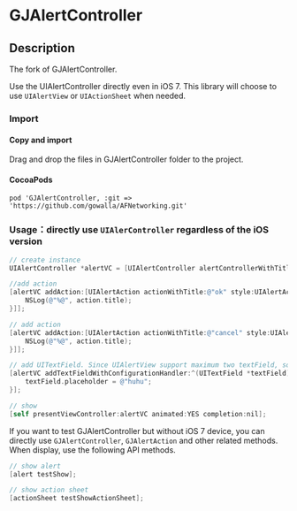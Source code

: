 # GJAlertController
## Description
The fork of GJAlertController.

Use the UIAlertController directly even in iOS 7. This library will choose to use `UIAlertView` or `UIActionSheet` when needed.

### Import

#### Copy and import

Drag and drop the files in GJAlertController folder to the project.

#### CocoaPods

`pod 'GJAlertController, :git => 'https://github.com/gowalla/AFNetworking.git'`

### Usage：directly use `UIAlerController` regardless of the iOS version

```Objective-C
// create instance
UIAlertController *alertVC = [UIAlertController alertControllerWithTitle:@"title" message:@"message" preferredStyle:UIAlertControllerStyleAlert];

//add action
[alertVC addAction:[UIAlertAction actionWithTitle:@"ok" style:UIAlertActionStyleDefault handler:^(UIAlertAction * _Nonnull action) {
    NSLog(@"%@", action.title);
}]];

// add action
[alertVC addAction:[UIAlertAction actionWithTitle:@"cancel" style:UIAlertActionStyleDefault handler:^(UIAlertAction * _Nonnull action) {
    NSLog(@"%@", action.title);
}]];

// add UITextField. Since UIAlertView support maximum two textField, so if you add more than two UITextField, before iOS 8 it will only show first two, and iOS 8 or later will display all.
[alertVC addTextFieldWithConfigurationHandler:^(UITextField *textField) {
    textField.placeholder = @"huhu";
}];

// show
[self presentViewController:alertVC animated:YES completion:nil];
```

If you want to test GJAlertController but without iOS 7 device, you can directly use `GJAlertController`, `GJAlertAction` and other related methods. When display, use the following API methods.

```Objective-C
// show alert
[alert testShow];

// show action sheet
[actionSheet testShowActionSheet];
```
